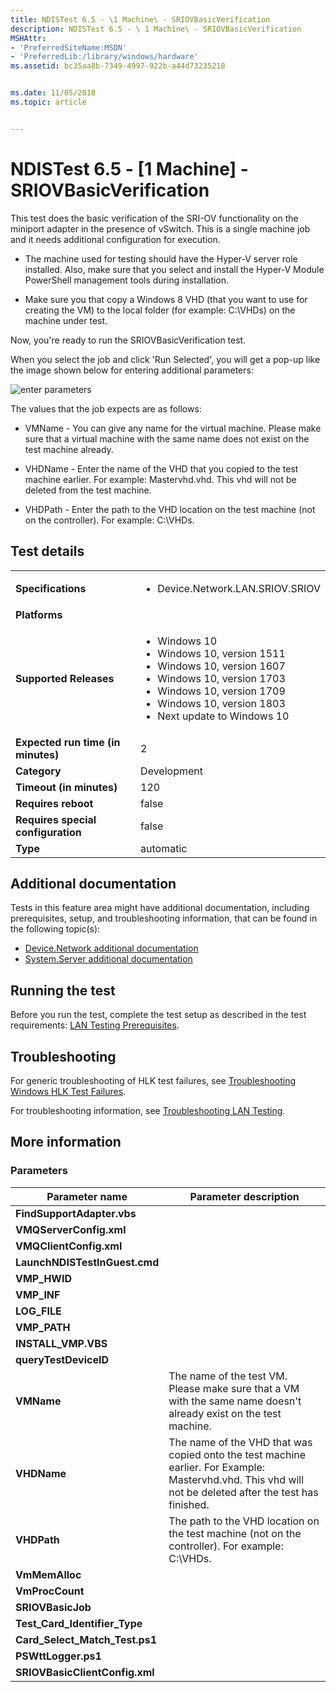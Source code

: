 ```yaml
---
title: NDISTest 6.5 - \1 Machine\ - SRIOVBasicVerification
description: NDISTest 6.5 - \ 1 Machine\ - SRIOVBasicVerification
MSHAttr:
- 'PreferredSiteName:MSDN'
- 'PreferredLib:/library/windows/hardware'
ms.assetid: bc35aa8b-7349-4997-922b-a44d73235218


ms.date: 11/05/2018
ms.topic: article


---
```


# NDISTest 6.5 - \[1 Machine\] - SRIOVBasicVerification


This test does the basic verification of the SRI-OV functionality on the miniport adapter in the presence of vSwitch. This is a single machine job and it needs additional configuration for execution.

-   The machine used for testing should have the Hyper-V server role installed. Also, make sure that you select and install the Hyper-V Module PowerShell management tools during installation.

-   Make sure you that copy a Windows 8 VHD (that you want to use for creating the VM) to the local folder (for example: C:\\VHDs) on the machine under test.

Now, you're ready to run the SRIOVBasicVerification test.

When you select the job and click 'Run Selected', you will get a pop-up like the image shown below for entering additional parameters:

![enter parameters](images/hck-win8-lan-ndistest-sriovbasicverification.png)

The values that the job expects are as follows:

-   VMName - You can give any name for the virtual machine. Please make sure that a virtual machine with the same name does not exist on the test machine already.

-   VHDName - Enter the name of the VHD that you copied to the test machine earlier. For example: Mastervhd.vhd. This vhd will not be deleted from the test machine.

-   VHDPath - Enter the path to the VHD location on the test machine (not on the controller). For example: C:\\VHDs.

## Test details

|||
|---|---|
| **Specifications**  | <ul><li>Device.Network.LAN.SRIOV.SRIOV</li></ul> |  
| **Platforms**   | <ul></ul> |
| **Supported Releases** | <ul><li>Windows 10</li><li>Windows 10, version 1511</li><li>Windows 10, version 1607</li><li>Windows 10, version 1703</li><li>Windows 10, version 1709</li><li>Windows 10, version 1803</li><li>Next update to Windows 10</li></ul> |
|**Expected run time (in minutes)**| 2 |
|**Category**| Development |
|**Timeout (in minutes)**| 120 |
|**Requires reboot**| false |
|**Requires special configuration**| false |
|**Type**| automatic |



## <span id="Additional_documentation"></span><span id="additional_documentation"></span><span id="ADDITIONAL_DOCUMENTATION"></span>Additional documentation


Tests in this feature area might have additional documentation, including prerequisites, setup, and troubleshooting information, that can be found in the following topic\(s\):
- [Device.Network additional documentation](device-network-additional-documentation.md)
- [System.Server additional documentation](system-server-additional-documentation.md)

## <span id="Running_the_test"></span><span id="running_the_test"></span><span id="RUNNING_THE_TEST"></span>Running the test


Before you run the test, complete the test setup as described in the test requirements: [LAN Testing Prerequisites](lan-testing-prerequisites.md).

## <span id="Troubleshooting"></span><span id="troubleshooting"></span><span id="TROUBLESHOOTING"></span>Troubleshooting


For generic troubleshooting of HLK test failures, see [Troubleshooting Windows HLK Test Failures](../user/troubleshooting-windows-hlk-test-failures.md).

For troubleshooting information, see [Troubleshooting LAN Testing](troubleshooting-lan-testing.md).

## <span id="More_information"></span><span id="more_information"></span><span id="MORE_INFORMATION"></span>More information


### <span id="Parameters"></span><span id="parameters"></span><span id="PARAMETERS"></span>Parameters

| Parameter name                    | Parameter description                                                                                                                                    |
|-----------------------------------|----------------------------------------------------------------------------------------------------------------------------------------------------------|
| **FindSupportAdapter.vbs**        |                                                                                                                                                          |
| **VMQServerConfig.xml**           |                                                                                                                                                          |
| **VMQClientConfig.xml**           |                                                                                                                                                          |
| **LaunchNDISTestInGuest.cmd**     |                                                                                                                                                          |
| **VMP\_HWID**                     |                                                                                                                                                          |
| **VMP\_INF**                      |                                                                                                                                                          |
| **LOG\_FILE**                     |                                                                                                                                                          |
| **VMP\_PATH**                     |                                                                                                                                                          |
| **INSTALL\_VMP.VBS**              |                                                                                                                                                          |
| **queryTestDeviceID**             |                                                                                                                                                          |
| **VMName**                        | The name of the test VM. Please make sure that a VM with the same name doesn't already exist on the test machine.                                        |
| **VHDName**                       | The name of the VHD that was copied onto the test machine earlier. For Example: Mastervhd.vhd. This vhd will not be deleted after the test has finished. |
| **VHDPath**                       | The path to the VHD location on the test machine (not on the controller). For example: C:\\VHDs.                                                         |
| **VmMemAlloc**                    |                                                                                                                                                          |
| **VmProcCount**                   |                                                                                                                                                          |
| **SRIOVBasicJob**                 |                                                                                                                                                          |
| **Test\_Card\_Identifier\_Type**  |                                                                                                                                                          |
| **Card\_Select\_Match\_Test.ps1** |                                                                                                                                                          |
| **PSWttLogger.ps1**               |                                                                                                                                                          |
| **SRIOVBasicClientConfig.xml**    |                                                                                                                                                          |












